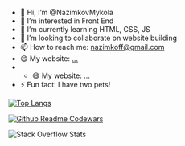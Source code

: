 - 👋 Hi, I’m @NazimkovMykola
- 👀 I’m interested in Front End
- 🌱 I’m currently learning HTML, CSS, JS
- 💞️ I’m looking to collaborate on website building
- 📫 How to reach me: nazimkoff@gmail.com
- 😄 My website: [...](https://nazimkov.freecluster.eu/)
- - 😄 My website: [...](https://gtm-spy.onrender.com/)
- ⚡ Fun fact: I have two pets! 


[![Top Langs](https://github-readme-stats.vercel.app/api/top-langs/?username=NazimkovMykola&layout=compact&theme=vision-friendly-dark)](https://github.com/anuraghazra/github-readme-stats)

[![Github Readme Codewars](https://codewars-stats-ignacio-cuadra.vercel.app/?username=Mykola_Nazimkov)](https://github.com/ignacio-cuadra/github-readme-codewars)

![Stack Overflow Stats](https://stack-exchange-readme-stats.vercel.app/api?id=mykola-nazimkov)


<!---
NazimkovMykola/NazimkovMykola is a ✨ special ✨ repository because its `README.md` (this file) appears on your GitHub profile.
You can click the Preview link to take a look at your changes.
--->
